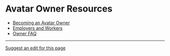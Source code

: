 

# Avatar Owner Resources		

 * [Becoming an Avatar Owner](becoming-an-owner.md)	
 * [Employers and Workers](employers-workers.md)	
 * [Owner FAQ](owner-faq.md)
 
- - - -
[Suggest an edit for this page](https://github.com/everlifeai/everlifeai.github.io/edit/master/docs/owner-resources/owner-index.md)
